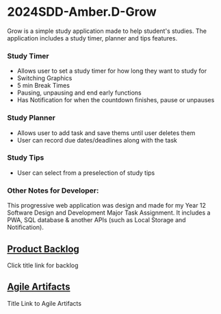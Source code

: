 # 2024SDD-Amber.D-Grow
Grow is a simple study application made to help student's studies. The application includes a study timer, planner and tips features. 

### Study Timer 
- Allows user to set a study timer for how long they want to study for 
- Switching Graphics
- 5 min Break Times
- Pausing, unpausing and end early functions 
- Has Notification for when the countdown finishes, pause or unpauses

### Study Planner 
- Allows user to add task and save thems until user deletes them 
- User can record due dates/deadlines along with the task 

### Study Tips
- User can select from a preselection of study tips

### Other Notes for Developer: 
This progressive web application was design and made for my Year 12 Software Design and Development Major Task Assignment. 
It includes a PWA, SQL database & another APIs (such as Local Storage and Notification).

## [Product Backlog](/productBacklog.md)
Click title link for backlog

## [Agile Artifacts](/AgileArtifacts.md)
Title Link to Agile Artifacts
